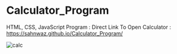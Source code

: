 # Calculator_Program
HTML, CSS, JavaScript Program : 
Direct Link To Open Calculator : https://sahnwaz.github.io/Calculator_Program/



![calc](https://user-images.githubusercontent.com/121311020/235651998-e2455372-914a-46af-845f-c6991a1b8051.png)
